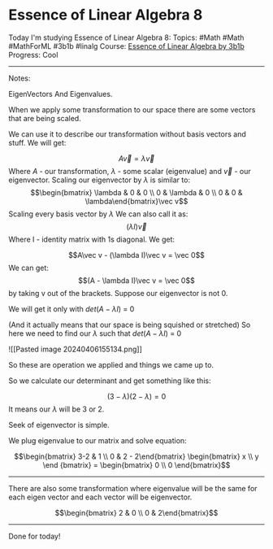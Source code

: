 # Essence of Linear Algebra 8
Today I'm studying Essence of Linear Algebra 8:
Topics: #Math #Math #MathForML #3b1b #linalg
Course:  [Essence of Linear Algebra by 3b1b](https://www.youtube.com/playlist?list=PLZHQObOWTQDPD3MizzM2xVFitgF8hE_ab)
Progress: Cool
___
Notes:

EigenVectors And Eigenvalues.

When we apply some transformation to our space there are some vectors that are being scaled.

We can use it to describe our transformation without basis vectors and stuff.
We will get:

$$A\vec v = \lambda \vec v$$
Where $A$ - our transformation, $\lambda$ - some scalar (eigenvalue) and $\vec v$ - our eigenvector.
Scaling our eigenvector by $\lambda$ is similar to:
$$\begin{bmatrix} \lambda & 0 & 0 \\ 0 & \lambda & 0 \\ 0 & 0 & \lambda\end{bmatrix}\vec v$$
Scaling every basis vector by $\lambda$
We can also call it as:
$$(\lambda I)\vec v$$
Where I - identity matrix with 1s diagonal.
We get:

$$A\vec v - (\lambda I)\vec v = \vec 0$$
We can get:
$$(A - \lambda I)\vec v = \vec 0$$
by taking v out of the brackets.
Suppose our eigenvector is not 0.

We will get it only with $det(A - \lambda I)$ = $0$

(And it actually means that our space is being squished or stretched)
So here we need to find our $\lambda$ such that $det(A - \lambda I)$ = $0$

![[Pasted image 20240406155134.png]]

So these are operation we applied and things we came up to.

So we calculate our determinant and get something like this:

$$(3 - \lambda)(2 - \lambda) = 0$$
It means our $\lambda$ will be 3 or 2.

Seek of eigenvector is simple.

We plug eigenvalue to our matrix and solve equation:

$$\begin{bmatrix} 3-2 & 1 \\ 0 & 2 - 2\end{bmatrix} \begin{bmatrix} x \\ y \end {bmatrix} = \begin{bmatrix} 0 \\ 0 \end{bmatrix}$$
___
There are also some transformation where eigenvalue will be the same for each eigen vector and each vector will be eigenvector.

$$\begin{bmatrix} 2 & 0 \\ 0 & 2\end{bmatrix}$$
___
Done for today!